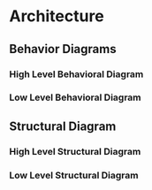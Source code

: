 
# Architecture


## Behavior Diagrams

### High Level Behavioral Diagram



### Low Level Behavioral Diagram


## Structural Diagram

### High Level Structural Diagram



### Low Level Structural Diagram
